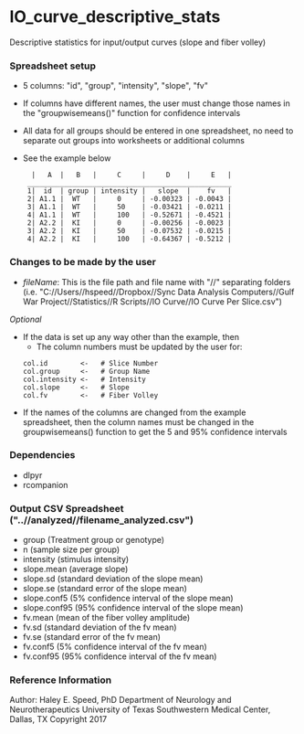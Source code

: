 # IO_curve_descriptive_stats
Descriptive statistics for input/output curves (slope and fiber volley)

### Spreadsheet setup
- 5 columns: "id", "group", "intensity", "slope", "fv"
- If columns have different names, the user must change those names in the "groupwisemeans()" function for confidence intervals
- All data for all groups should be entered in one spreadsheet, no need to separate out groups into worksheets or additional columns
- See the example below

                                                                                                 
        |   A  |   B   |     C     |     D    |     E   |                                             
       __________________________________________________                                              
       1|  id  | group | intensity |   slope  |    fv   |                                              
       2| A1.1 |  WT   |     0     | -0.00323 | -0.0043 |                                              
       3| A1.1 |  WT   |     50    | -0.03421 | -0.0211 |                                              
       4| A1.1 |  WT   |     100   | -0.52671 | -0.4521 |                                              
       2| A2.2 |  KI   |     0     | -0.00256 | -0.0023 |                                              
       3| A2.2 |  KI   |     50    | -0.07532 | -0.0215 |                                              
       4| A2.2 |  KI   |     100   | -0.64367 | -0.5212 |                                              
                                                                                                       
### Changes to be made by the user
- *fileName*: This is the file path and file name with "//" separating folders (i.e. "C://Users//hspeed//Dropbox//Sync Data Analysis Computers//Gulf War Project//Statistics//R Scripts//IO Curve//IO Curve Per Slice.csv")

*Optional*
- If the data is set up any way other than the example, then 
  - The column numbers must be updated by the user for:
   ~~~~
   col.id        <-   # Slice Number
   col.group     <-   # Group Name
   col.intensity <-   # Intensity
   col.slope     <-   # Slope
   col.fv        <-   # Fiber Volley
  ~~~~
- If the names of the columns are changed from the example spreadsheet, then the column names must be changed in the groupwisemeans() function to get the 5 and 95% confidence intervals

### Dependencies
- dlpyr
- rcompanion 

### Output CSV Spreadsheet ("..//analyzed//filename_analyzed.csv")
- group (Treatment group or genotype)
- n (sample size per group)
- intensity (stimulus intensity)
- slope.mean (average slope)
- slope.sd (standard deviation of the slope mean)
- slope.se (standard error of the slope mean)
- slope.conf5 (5% confidence interval of the slope mean)
- slope.conf95 (95% confidence interval of the slope mean)
- fv.mean (mean of the fiber volley amplitude)
- fv.sd (standard deviation of the fv mean)
- fv.se (standard error of the fv mean)
- fv.conf5 (5% confidence interval of the fv mean)
- fv.conf95 (95% confidence interval of the fv mean)

### Reference Information
Author: Haley E. Speed, PhD
Department of Neurology and Neurotherapeutics
University of Texas Southwestern Medical Center, Dallas, TX
Copyright 2017

